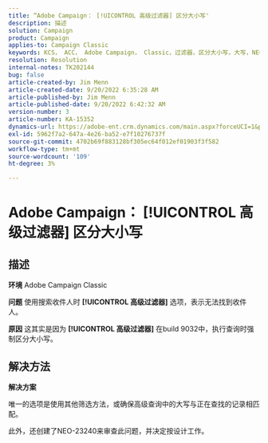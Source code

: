 ```yaml
---
title: “Adobe Campaign： [!UICONTROL 高级过滤器] 区分大小写'
description: 描述
solution: Campaign
product: Campaign
applies-to: Campaign Classic
keywords: KCS， ACC， Adobe Campaign， Classic，过滤器，区分大小写，大写，NEO-23240
resolution: Resolution
internal-notes: TK202144
bug: false
article-created-by: Jim Menn
article-created-date: 9/20/2022 6:35:28 AM
article-published-by: Jim Menn
article-published-date: 9/20/2022 6:42:32 AM
version-number: 3
article-number: KA-15352
dynamics-url: https://adobe-ent.crm.dynamics.com/main.aspx?forceUCI=1&pagetype=entityrecord&etn=knowledgearticle&id=83173d65-ae38-ed11-9db1-0022480866ad
exl-id: 5962f7a2-647a-4e26-ba52-e7f10276737f
source-git-commit: 4702b69f883128bf305ec64f012ef01903f3f582
workflow-type: tm+mt
source-wordcount: '109'
ht-degree: 3%

---
```


# Adobe Campaign： [!UICONTROL 高级过滤器] 区分大小写

## 描述


<b>环境</b>
Adobe Campaign Classic

<b>问题</b>
使用搜索收件人时 <b>[!UICONTROL 高级过滤器]</b> 选项，表示无法找到收件人。

<b>原因</b>
这其实是因为 <b>[!UICONTROL 高级过滤器]</b> 在build 9032中，执行查询时强制区分大小写。


## 解决方法


<b>解决方案</b>

唯一的选项是使用其他筛选方法，或确保高级查询中的大写与正在查找的记录相匹配。

此外，还创建了NEO-23240来审查此问题，并决定按设计工作。
